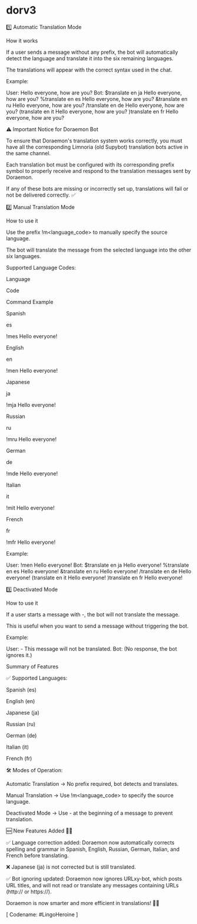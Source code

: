 # dorv3

1️⃣ Automatic Translation Mode

How it works

If a user sends a message without any prefix, the bot will automatically detect the language and translate it into the six remaining languages.

The translations will appear with the correct syntax used in the chat.

Example:

User: Hello everyone, how are you?
Bot:
    $translate en ja Hello everyone, how are you?
    %translate en es Hello everyone, how are you?
    &translate en ru Hello everyone, how are you?
    /translate en de Hello everyone, how are you?
    (translate en it Hello everyone, how are you?
    )translate en fr Hello everyone, how are you?

⚠ Important Notice for Doraemon Bot

To ensure that Doraemon's translation system works correctly, you must have all the corresponding Limnoria (old Supybot) translation bots active in the same channel.

Each translation bot must be configured with its corresponding prefix symbol to properly receive and respond to the translation messages sent by Doraemon.

If any of these bots are missing or incorrectly set up, translations will fail or not be delivered correctly. ✅

2️⃣ Manual Translation Mode

How to use it

Use the prefix !m<language_code> <message> to manually specify the source language.

The bot will translate the message from the selected language into the other six languages.

Supported Language Codes:

Language

Code

Command Example

Spanish

es

!mes Hello everyone!

English

en

!men Hello everyone!

Japanese

ja

!mja Hello everyone!

Russian

ru

!mru Hello everyone!

German

de

!mde Hello everyone!

Italian

it

!mit Hello everyone!

French

fr

!mfr Hello everyone!

Example:

User: !men Hello everyone!
Bot:
    $translate en ja Hello everyone!
    %translate en es Hello everyone!
    &translate en ru Hello everyone!
    /translate en de Hello everyone!
    (translate en it Hello everyone!
    )translate en fr Hello everyone!

3️⃣ Deactivated Mode

How to use it

If a user starts a message with -, the bot will not translate the message.

This is useful when you want to send a message without triggering the bot.

Example:

User: - This message will not be translated.
Bot: (No response, the bot ignores it.)

Summary of Features

✅ Supported Languages:

Spanish (es)

English (en)

Japanese (ja)

Russian (ru)

German (de)

Italian (it)

French (fr)

🛠 Modes of Operation:

Automatic Translation → No prefix required, bot detects and translates.

Manual Translation → Use !m<language_code> to specify the source language.

Deactivated Mode → Use - at the beginning of a message to prevent translation.

🆕 New Features Added 🚀🔥

✅ Language correction added: Doraemon now automatically corrects spelling and grammar in Spanish, English, Russian, German, Italian, and French before translating.

❌ Japanese (ja) is not corrected but is still translated.

✅ Bot ignoring updated: Doraemon now ignores URLxy-bot, which posts URL titles, and will not read or translate any messages containing URLs (http:// or https://).

Doraemon is now smarter and more efficient in translations! 🚀🔥

[ Codename: #LingoHeroine ]

